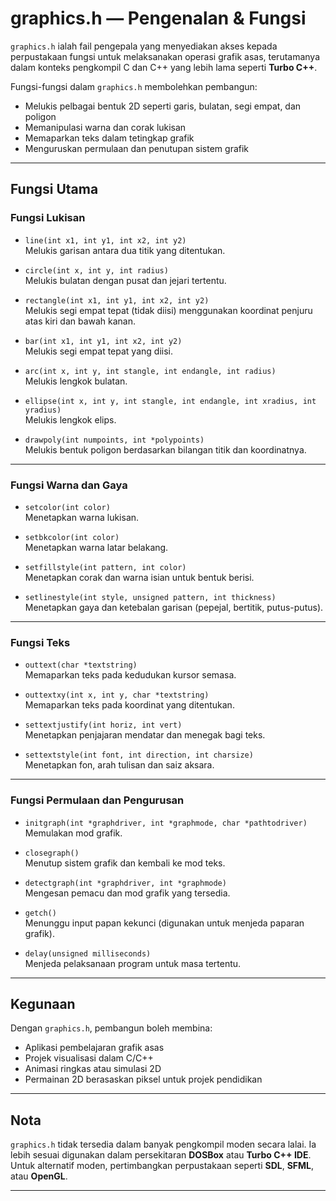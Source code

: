 # graphics.h — Pengenalan & Fungsi

`graphics.h` ialah fail pengepala yang menyediakan akses kepada perpustakaan fungsi untuk melaksanakan operasi grafik asas, terutamanya dalam konteks pengkompil C dan C++ yang lebih lama seperti **Turbo C++**.

Fungsi-fungsi dalam `graphics.h` membolehkan pembangun:
- Melukis pelbagai bentuk 2D seperti garis, bulatan, segi empat, dan poligon
- Memanipulasi warna dan corak lukisan
- Memaparkan teks dalam tetingkap grafik
- Menguruskan permulaan dan penutupan sistem grafik

---

## Fungsi Utama

### Fungsi Lukisan
- `line(int x1, int y1, int x2, int y2)`  
  Melukis garisan antara dua titik yang ditentukan.

- `circle(int x, int y, int radius)`  
  Melukis bulatan dengan pusat dan jejari tertentu.

- `rectangle(int x1, int y1, int x2, int y2)`  
  Melukis segi empat tepat (tidak diisi) menggunakan koordinat penjuru atas kiri dan bawah kanan.

- `bar(int x1, int y1, int x2, int y2)`  
  Melukis segi empat tepat yang diisi.

- `arc(int x, int y, int stangle, int endangle, int radius)`  
  Melukis lengkok bulatan.

- `ellipse(int x, int y, int stangle, int endangle, int xradius, int yradius)`  
  Melukis lengkok elips.

- `drawpoly(int numpoints, int *polypoints)`  
  Melukis bentuk poligon berdasarkan bilangan titik dan koordinatnya.

---

### Fungsi Warna dan Gaya
- `setcolor(int color)`  
  Menetapkan warna lukisan.

- `setbkcolor(int color)`  
  Menetapkan warna latar belakang.

- `setfillstyle(int pattern, int color)`  
  Menetapkan corak dan warna isian untuk bentuk berisi.

- `setlinestyle(int style, unsigned pattern, int thickness)`  
  Menetapkan gaya dan ketebalan garisan (pepejal, bertitik, putus-putus).

---

### Fungsi Teks
- `outtext(char *textstring)`  
  Memaparkan teks pada kedudukan kursor semasa.

- `outtextxy(int x, int y, char *textstring)`  
  Memaparkan teks pada koordinat yang ditentukan.

- `settextjustify(int horiz, int vert)`  
  Menetapkan penjajaran mendatar dan menegak bagi teks.

- `settextstyle(int font, int direction, int charsize)`  
  Menetapkan fon, arah tulisan dan saiz aksara.

---

### Fungsi Permulaan dan Pengurusan
- `initgraph(int *graphdriver, int *graphmode, char *pathtodriver)`  
  Memulakan mod grafik.

- `closegraph()`  
  Menutup sistem grafik dan kembali ke mod teks.

- `detectgraph(int *graphdriver, int *graphmode)`  
  Mengesan pemacu dan mod grafik yang tersedia.

- `getch()`  
  Menunggu input papan kekunci (digunakan untuk menjeda paparan grafik).

- `delay(unsigned milliseconds)`  
  Menjeda pelaksanaan program untuk masa tertentu.

---

## Kegunaan

Dengan `graphics.h`, pembangun boleh membina:
- Aplikasi pembelajaran grafik asas
- Projek visualisasi dalam C/C++
- Animasi ringkas atau simulasi 2D
- Permainan 2D berasaskan piksel untuk projek pendidikan

---

## Nota

`graphics.h` tidak tersedia dalam banyak pengkompil moden secara lalai. Ia lebih sesuai digunakan dalam persekitaran **DOSBox** atau **Turbo C++ IDE**. Untuk alternatif moden, pertimbangkan perpustakaan seperti **SDL**, **SFML**, atau **OpenGL**.

---
